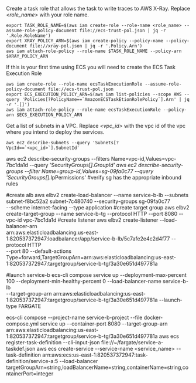 Create a task role that allows the task to write traces to AWS X-Ray.  Replace *<role_name>* with your role name. 

```
export TASK_ROLE_NAME=$(aws iam create-role --role-name <role_name> --assume-role-policy-document file://ecs-trust-pol.json | jq -r '.Role.RoleName')
export XRAY_POLICY_ARN=$(aws iam create-policy --policy-name --policy-document file://xray-pol.json | jq -r '.Policy.Arn')
aws iam attach-role-policy --role-name $TASK_ROLE_NAME --policy-arn $XRAY_POLICY_ARN
```

If this is your first time using ECS you will need to create the ECS Task Execution Role

```
aws iam create-role --role-name ecsTaskExecutionRole --assume-role-policy-document file://ecs-trust-pol.json
export ECS_EXECUTION_POLICY_ARN=$(aws iam list-policies --scope AWS --query 'Policies[?PolicyName==`AmazonECSTaskEtionRolePolicy`].Arn' | jq -r '.[]')
aws iam attach-role-policy --role-name ecsTaskExecutionRole --policy-arn $ECS_EXECUTION_POLICY_ARN
```

Get a list of subnets in a VPC.  Replace *<vpc_id>* with the vpc id of the vpc where you intend to deploy the services.

```
aws ec2 describe-subnets --query 'Subnets[?VpcId==`<vpc_id>`].SubnetId'
```


aws ec2 describe-security-groups --filters Name=vpc-id,Values=vpc-7bc1da1d --query 'SecurityGroups[*].GroupId'
aws ec2 describe-security-groups --filter Name=group-id,Values=sg-09fa0c77 --query 'SecurityGroups[*].IpPermissions'
#verify sg has the appropriate inbound rules

#create alb
aws elbv2 create-load-balancer --name service-b-lb --subnets subnet-f8bc52a2 subnet-7c480740 --security-groups sg-09fa0c77 \
--scheme internet-facing --type application
#create target group
aws elbv2 create-target-group --name service-b-tg --protocol HTTP --port 8080 --vpc-id vpc-7bc1da1d
#create listener
aws elbv2 create-listener --load-balancer-arn \
arn:aws:elasticloadbalancing:us-east-1:820537372947:loadbalancer/app/service-b-lb/5c7afe2e4c2d4f77 --protocol HTTP \
--port 80 --default-actions Type=forward,TargetGroupArn=arn:aws:elasticloadbalancing:us-east-1:820537372947:targetgroup/service-b-tg/3a30e651d497781a

#launch service-b
ecs-cli compose service up --deployment-max-percent 100 --deployment-min-healthy-percent 0 --load-balancer-name service-b-lb \
--target-group-arn arn:aws:elasticloadbalancing:us-east-1:820537372947:targetgroup/service-b-tg/3a30e651d497781a --launch-type FARGATE



ecs-cli compose --project-name service-b-project --file docker-compose.yml service up --container-port 8080 --target-group-arn arn:aws:elasticloadbalancing:us-east-1:820537372947:targetgroup/service-b-tg/3a30e651d497781a
aws ecs register-task-definition --cli-input-json file://~/fargate/service-a-taskdef.json
aws ecs create-service --service-name <service_name> --task-definition arn:aws:ecs:us-east-1:820537372947:task-definition/service-a:5 --load-balancer targetGroupArn=string,loadBalancerName=string,containerName=string,containerPort=integer

